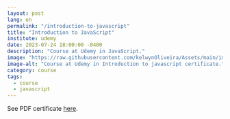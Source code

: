 ```yaml
---
layout: post
lang: en
permalink: "/introduction-to-javascript"
title: "Introduction to JavaScript"
institute: udemy
date: 2023-07-24 18:00:00 -0400
description: "Course at Udemy in JavaScript."
image: "https://raw.githubusercontent.com/kelwynOliveira/Assets/main/img/certificates/intensive-courses/udemy/introduction-to-javascript.jpg"
image-alt: "Course at Udemy in Introduction to javascript certificate."
category: course
tags:
  - course
  - javascript
---
```


See PDF certificate <a href="https://docs.google.com/viewer?url=https://raw.githubusercontent.com/kelwynOliveira/Assets/main/PDF/certificates/intensive-courses/{{page.institute}}{{page.permalink}}.pdf" target="_blank">here</a>.
